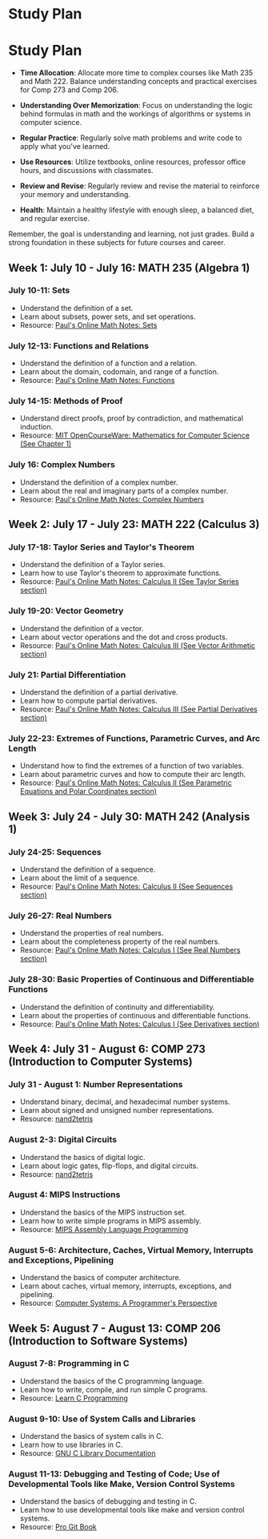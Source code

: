 # Study Plan

# Study Plan

- **Time Allocation**: Allocate more time to complex courses like Math 235 and Math 222. Balance understanding concepts and practical exercises for Comp 273 and Comp 206.

- **Understanding Over Memorization**: Focus on understanding the logic behind formulas in math and the workings of algorithms or systems in computer science.

- **Regular Practice**: Regularly solve math problems and write code to apply what you've learned.

- **Use Resources**: Utilize textbooks, online resources, professor office hours, and discussions with classmates.

- **Review and Revise**: Regularly review and revise the material to reinforce your memory and understanding.

- **Health**: Maintain a healthy lifestyle with enough sleep, a balanced diet, and regular exercise.

Remember, the goal is understanding and learning, not just grades. Build a strong foundation in these subjects for future courses and career.


## Week 1: July 10 - July 16: MATH 235 (Algebra 1)

### July 10-11: Sets
- Understand the definition of a set.
- Learn about subsets, power sets, and set operations.
- Resource: [Paul's Online Math Notes: Sets](http://tutorial.math.lamar.edu/Classes/Alg/SetNotation.aspx)

### July 12-13: Functions and Relations
- Understand the definition of a function and a relation.
- Learn about the domain, codomain, and range of a function.
- Resource: [Paul's Online Math Notes: Functions](http://tutorial.math.lamar.edu/Classes/Alg/Functions.aspx)

### July 14-15: Methods of Proof
- Understand direct proofs, proof by contradiction, and mathematical induction.
- Resource: [MIT OpenCourseWare: Mathematics for Computer Science (See Chapter 1)](https://ocw.mit.edu/courses/electrical-engineering-and-computer-science/6-042j-mathematics-for-computer-science-fall-2005/textbook/)

### July 16: Complex Numbers
- Understand the definition of a complex number.
- Learn about the real and imaginary parts of a complex number.
- Resource: [Paul's Online Math Notes: Complex Numbers](http://tutorial.math.lamar.edu/Classes/Alg/ComplexNumbers.aspx)

## Week 2: July 17 - July 23: MATH 222 (Calculus 3)

### July 17-18: Taylor Series and Taylor's Theorem
- Understand the definition of a Taylor series.
- Learn how to use Taylor's theorem to approximate functions.
- Resource: [Paul's Online Math Notes: Calculus II (See Taylor Series section)](http://tutorial.math.lamar.edu/Classes/CalcII/SeriesIntro.aspx)

### July 19-20: Vector Geometry
- Understand the definition of a vector.
- Learn about vector operations and the dot and cross products.
- Resource: [Paul's Online Math Notes: Calculus III (See Vector Arithmetic section)](http://tutorial.math.lamar.edu/Classes/CalcIII/CalcIII.aspx)

### July 21: Partial Differentiation
- Understand the definition of a partial derivative.
- Learn how to compute partial derivatives.
- Resource: [Paul's Online Math Notes: Calculus III (See Partial Derivatives section)](http://tutorial.math.lamar.edu/Classes/CalcIII/CalcIII.aspx)

### July 22-23: Extremes of Functions, Parametric Curves, and Arc Length
- Understand how to find the extremes of a function of two variables.
- Learn about parametric curves and how to compute their arc length.
- Resource: [Paul's Online Math Notes: Calculus II (See Parametric Equations and Polar Coordinates section)](http://tutorial.math.lamar.edu/Classes/CalcII/CalcII.aspx)

## Week 3: July 24 - July 30: MATH 242 (Analysis 1)

### July 24-25: Sequences
- Understand the definition of a sequence.
- Learn about the limit of a sequence.
- Resource: [Paul's Online Math Notes: Calculus II (See Sequences section)](http://tutorial.math.lamar.edu/Classes/CalcII/Sequences.aspx)

### July 26-27: Real Numbers
- Understand the properties of real numbers.
- Learn about the completeness property of the real numbers.
- Resource: [Paul's Online Math Notes: Calculus I (See Real Numbers section)](http://tutorial.math.lamar.edu/Classes/Alg/RealNumbers.aspx)

### July 28-30: Basic Properties of Continuous and Differentiable Functions
- Understand the definition of continuity and differentiability.
- Learn about the properties of continuous and differentiable functions.
- Resource: [Paul's Online Math Notes: Calculus I (See Derivatives section)](http://tutorial.math.lamar.edu/Classes/CalcI/CalcI.aspx)

## Week 4: July 31 - August 6: COMP 273 (Introduction to Computer Systems)

### July 31 - August 1: Number Representations
- Understand binary, decimal, and hexadecimal number systems.
- Learn about signed and unsigned number representations.
- Resource: [nand2tetris](https://www.nand2tetris.org/)

### August 2-3: Digital Circuits
- Understand the basics of digital logic.
- Learn about logic gates, flip-flops, and digital circuits.
- Resource: [nand2tetris](https://www.nand2tetris.org/)

### August 4: MIPS Instructions
- Understand the basics of the MIPS instruction set.
- Learn how to write simple programs in MIPS assembly.
- Resource: [MIPS Assembly Language Programming](https://chortle.ccsu.edu/AssemblyTutorial/AssemblyTutorialIndex.html)

### August 5-6: Architecture, Caches, Virtual Memory, Interrupts and Exceptions, Pipelining
- Understand the basics of computer architecture.
- Learn about caches, virtual memory, interrupts, exceptions, and pipelining.
- Resource: [Computer Systems: A Programmer's Perspective](https://www.amazon.com/Computer-Systems-Programmers-Perspective-3rd/dp/013409266X)

## Week 5: August 7 - August 13: COMP 206 (Introduction to Software Systems)

### August 7-8: Programming in C
- Understand the basics of the C programming language.
- Learn how to write, compile, and run simple C programs.
- Resource: [Learn C Programming](https://www.learn-c.org/)

### August 9-10: Use of System Calls and Libraries
- Understand the basics of system calls in C.
- Learn how to use libraries in C.
- Resource: [GNU C Library Documentation](https://www.gnu.org/software/libc/manual/)

### August 11-13: Debugging and Testing of Code; Use of Developmental Tools like Make, Version Control Systems
- Understand the basics of debugging and testing in C.
- Learn how to use developmental tools like make and version control systems.
- Resource: [Pro Git Book](https://git-scm.com/book/en/v2)
